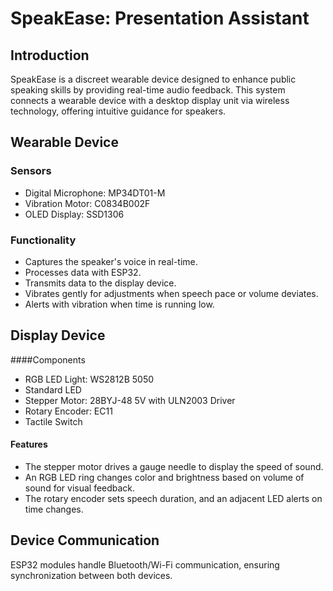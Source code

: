 # SpeakEase: Presentation Assistant

## Introduction
SpeakEase is a discreet wearable device designed to enhance public speaking skills by providing real-time audio feedback. This system connects a wearable device with a desktop display unit via wireless technology, offering intuitive guidance for speakers.

## Wearable Device
### Sensors
- Digital Microphone: MP34DT01-M
- Vibration Motor: C0834B002F
- OLED Display: SSD1306

### Functionality
- Captures the speaker's voice in real-time.
- Processes data with ESP32.
- Transmits data to the display device.
- Vibrates gently for adjustments when speech pace or volume deviates.
- Alerts with vibration when time is running low.

## Display Device
####Components
- RGB LED Light: WS2812B 5050
- Standard LED
- Stepper Motor: 28BYJ-48 5V with ULN2003 Driver
- Rotary Encoder: EC11
- Tactile Switch

#### Features
- The stepper motor drives a gauge needle to display the speed of sound.
- An RGB LED ring changes color and brightness based on volume of sound for visual feedback.
- The rotary encoder sets speech duration, and an adjacent LED alerts on time changes.

## Device Communication
ESP32 modules handle Bluetooth/Wi-Fi communication, ensuring synchronization between both devices.

